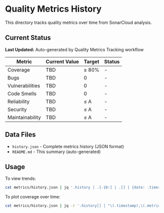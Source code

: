 # Quality Metrics History

This directory tracks quality metrics over time from SonarCloud analysis.

## Current Status

**Last Updated:** Auto-generated by Quality Metrics Tracking workflow

| Metric | Current Value | Target | Status |
|--------|--------------|--------|--------|
| Coverage | TBD | ≥ 80% | - |
| Bugs | TBD | 0 | - |
| Vulnerabilities | TBD | 0 | - |
| Code Smells | TBD | 0 | - |
| Reliability | TBD | ≤ A | - |
| Security | TBD | ≤ A | - |
| Maintainability | TBD | ≤ A | - |

## Data Files

- `history.json` - Complete metrics history (JSON format)
- `README.md` - This summary (auto-generated)

## Usage

To view trends:
```bash
cat metrics/history.json | jq '.history | .[-10:] | .[] | {date: .timestamp, coverage: .metrics.coverage, bugs: .metrics.bugs}'
```

To plot coverage over time:
```bash
cat metrics/history.json | jq -r '.history[] | "\(.timestamp),\(.metrics.coverage)"'
```

